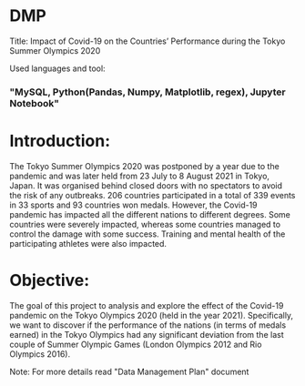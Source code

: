 # DMP 
Title: Impact of Covid-19 on the Countries’ Performance during the Tokyo Summer Olympics 2020

Used languages and tool: 
### "MySQL, Python(Pandas, Numpy, Matplotlib, regex), Jupyter Notebook" 

# Introduction:

The Tokyo Summer Olympics 2020 was postponed by a year due to the pandemic and was later held from 23 July to 8 August 2021 in Tokyo, Japan. It was organised behind closed doors with no spectators to avoid the risk of any outbreaks. 206 countries participated in a total of 339 events in 33 sports and 93 countries won medals.
However, the Covid-19 pandemic has impacted all the different nations to different degrees. Some countries were severely impacted, whereas some countries managed to control the damage with some success. Training and mental health of the participating athletes were also impacted.


# Objective: 
The goal of this project to analysis and explore the effect of the Covid-19 pandemic on the Tokyo
Olympics 2020 (held in the year 2021).
Specifically, we want to discover if the performance of the nations (in terms of medals earned) in the Tokyo Olympics had any significant deviation from the last couple of Summer Olympic Games (London Olympics 2012 and Rio Olympics 2016).


Note: For more details read "Data Management Plan" document
